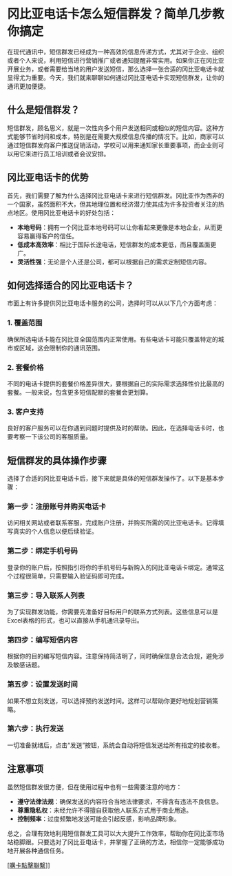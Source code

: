# 冈比亚电话卡怎么短信群发？简单几步教你搞定

在现代通讯中，短信群发已经成为一种高效的信息传递方式，尤其对于企业、组织或者个人来说，利用短信进行营销推广或者通知提醒非常实用。如果你正在冈比亚开展业务，或者需要给当地的用户发送短信，那么选择一张合适的冈比亚电话卡就显得尤为重要。今天，我们就来聊聊如何通过冈比亚电话卡实现短信群发，让你的通讯更加便捷。

## 什么是短信群发？

短信群发，顾名思义，就是一次性向多个用户发送相同或相似的短信内容。这种方式能够节省时间和成本，特别是在需要大规模信息传播的情况下。比如，商家可以通过短信群发向客户推送促销活动，学校可以用来通知家长重要事项，而企业则可以用它来进行员工培训或者会议安排。

## 冈比亚电话卡的优势

首先，我们需要了解为什么选择冈比亚电话卡来进行短信群发。冈比亚作为西非的一个国家，虽然面积不大，但其地理位置和经济潜力使其成为许多投资者关注的热点地区。使用冈比亚电话卡的好处包括：

- **本地号码**：拥有一个冈比亚本地号码可以让你看起来更像是本地企业，从而更容易赢得客户的信任。
- **低成本高效率**：相比于国际长途电话，短信群发的成本更低，而且覆盖面更广。
- **灵活性强**：无论是个人还是公司，都可以根据自己的需求定制短信内容。

## 如何选择适合的冈比亚电话卡？

市面上有许多提供冈比亚电话卡服务的公司，选择时可以从以下几个方面考虑：

### 1. 覆盖范围
确保所选电话卡能在冈比亚全国范围内正常使用。有些电话卡可能只覆盖特定的城市或区域，这会限制你的通讯范围。

### 2. 套餐价格
不同的电话卡提供的套餐价格差异很大，要根据自己的实际需求选择性价比最高的套餐。一般来说，包含更多短信配额的套餐会更划算。

### 3. 客户支持
良好的客户服务可以在你遇到问题时提供及时的帮助。因此，在选择电话卡时，也要考察一下该公司的客服质量。

## 短信群发的具体操作步骤

选择了合适的冈比亚电话卡后，接下来就是具体的短信群发操作了。以下是基本步骤：

### 第一步：注册账号并购买电话卡
访问相关网站或者联系客服，完成账户注册，并购买所需的冈比亚电话卡。记得填写真实的个人信息以便后续验证。

### 第二步：绑定手机号码
登录你的账户后，按照指引将你的手机号码与新购入的冈比亚电话卡绑定。通常这个过程很简单，只需要输入验证码即可完成。

### 第三步：导入联系人列表
为了实现群发功能，你需要先准备好目标用户的联系方式列表。这些信息可以是Excel表格的形式，也可以直接从手机通讯录导出。

### 第四步：编写短信内容
根据你的目的编写短信内容。注意保持简洁明了，同时确保信息合法合规，避免涉及敏感话题。

### 第五步：设置发送时间
如果不想立刻发送，可以选择预约发送时间。这样可以帮助你更好地规划营销策略。

### 第六步：执行发送
一切准备就绪后，点击“发送”按钮，系统会自动将短信发送给所有指定的接收者。

## 注意事项

虽然短信群发很方便，但在使用过程中也有一些需要注意的地方：

- **遵守法律法规**：确保发送的内容符合当地法律要求，不得含有违法不良信息。
- **尊重隐私权**：未经允许不得擅自获取他人联系方式用于商业用途。
- **控制频率**：过度频繁地发送可能会引起反感，影响品牌形象。

总之，合理有效地利用短信群发工具可以大大提升工作效率，帮助你在冈比亚市场站稳脚跟。只要选对了冈比亚电话卡，并掌握了正确的方法，相信你一定能够成功地开展各种通信任务。

[[購卡點擊聯繫](https://t.me/s/esim1088)]]